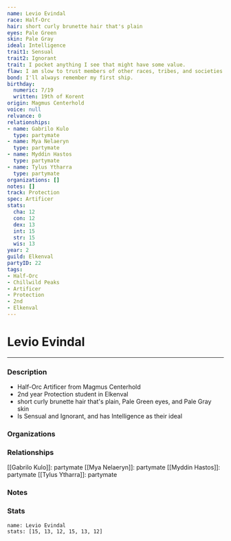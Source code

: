 ```yaml
---
name: Levio Evindal
race: Half-Orc
hair: short curly brunette hair that's plain
eyes: Pale Green
skin: Pale Gray
ideal: Intelligence
trait1: Sensual
trait2: Ignorant
trait: I pocket anything I see that might have some value.
flaw: I am slow to trust members of other races, tribes, and societies.
bond: I'll always remember my first ship.
birthday:
  numeric: 7/19
  written: 19th of Korent
origin: Magmus Centerhold
voice: null
relvance: 0
relationships:
- name: Gabrilo Kulo
  type: partymate
- name: Mya Nelaeryn
  type: partymate
- name: Myddin Hastos
  type: partymate
- name: Tylus Ytharra
  type: partymate
organizations: []
notes: []
track: Protection
spec: Artificer
stats:
  cha: 12
  con: 12
  dex: 13
  int: 15
  str: 15
  wis: 13
year: 2
guild: Elkenval
partyID: 22
tags:
- Half-Orc
- Chillwild Peaks
- Artificer
- Protection
- 2nd
- Elkenval
---
```

# Levio Evindal
---
### Description
- Half-Orc Artificer from Magmus Centerhold
- 2nd year Protection student in Elkenval
- short curly brunette hair that's plain, Pale Green eyes, and Pale Gray skin
- Is Sensual and Ignorant, and has Intelligence as their ideal

### Organizations

### Relationships
[[Gabrilo Kulo]]: partymate
[[Mya Nelaeryn]]: partymate
[[Myddin Hastos]]: partymate
[[Tylus Ytharra]]: partymate

### Notes

### Stats
```statblock
name: Levio Evindal
stats: [15, 13, 12, 15, 13, 12]
```
